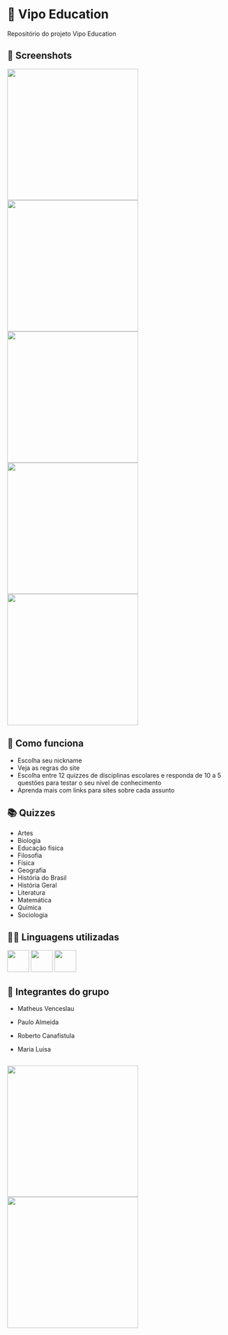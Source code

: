 # 🔴 Vipo Education

 Repositório do projeto Vipo Education

 ## 📸 Screenshots
<img src='https://github.com/vipo-education/vipo_education/assets/158237204/07316db9-4bb3-4ef7-80f2-44a676eb4397' width='300'>
<img src='https://github.com/vipo-education/vipo_education/assets/158237204/0c3afc71-48af-4a00-a363-dcad0225ae61' width='300'>
<img src='https://github.com/vipo-education/vipo_education/assets/158237204/e0b6436c-9c24-4225-ba90-d3010f0bce87' width='300'>
<img src='https://github.com/vipo-education/vipo_education/assets/158237204/334d42ce-e545-423b-898c-36d792a48e28' width='300'>
<img src='https://github.com/vipo-education/vipo_education/assets/158237204/058e4a1f-4ee6-4612-aa6a-3ef4ab7c9950' width='300'>

## 📝 Como funciona
- Escolha seu nickname
- Veja as regras do site
- Escolha entre 12 quizzes de disciplinas escolares e responda de 10 a 5 questões para testar o seu nível de conhecimento
- Aprenda mais com links para sites sobre cada assunto

## 📚 Quizzes
- Artes
- Biologia
- Educação fisica
- Filosofia
- Física
- Geografia 
- História do Brasil
- História Geral
- Literatura
- Matemática
- Química 
- Sociologia

## 👨‍💻 Linguagens utilizadas
<img src="https://github.com/vipo-education/vipo_education/assets/158237204/803fdd14-a809-4def-96e1-012999709e42" width="50">
<img src="https://github.com/vipo-education/vipo_education/assets/158237204/d4334d0f-1b22-4f36-a38f-e325ed9441ce" width="50">
<img src="https://github.com/vipo-education/vipo_education/assets/158237204/4d51518f-1c6c-4df9-86a6-b12f8726168d" width="50">

## 👥 Integrantes do grupo
- Matheus Venceslau
- Paulo Almeida
- Roberto Canafistula
- Maria Luisa

  ##

<img src='https://github.com/vipo-education/vipo_education/assets/158237204/b4b8dd89-8d4d-4151-a4fd-957c7e69d4bd' height='300'>
<img src='https://github.com/vipo-education/vipo_education/assets/158237204/d1a83a26-47e0-4c49-a74a-d32d577fee9f' height='300'>
